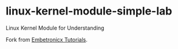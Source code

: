 # linux-kernel-module-simple-lab
Linux Kernel Module for Understanding

Fork from [Embetronicx Tutorials](https://github.com/Embetronicx/Tutorials).